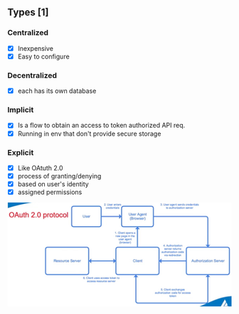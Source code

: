 ## Types [1]

### Centralized

- [x] Inexpensive
- [x] Easy to configure

### Decentralized

- [x] each has its own database

### Implicit

- [x] Is a flow to obtain an access to token authorized API req.
- [x] Running in env that don't provide secure storage

### Explicit

- [x] Like OAtuth 2.0
- [x] process of granting/denying
- [x] based on user's identity
- [x] assigned permissions

<p align="center">
  <img src="..\..\assets\images\oauth.jpg" alt="OAuth[1]">
</p>